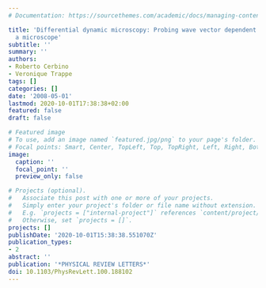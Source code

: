 ```yaml
---
# Documentation: https://sourcethemes.com/academic/docs/managing-content/

title: 'Differential dynamic microscopy: Probing wave vector dependent dynamics with
  a microscope'
subtitle: ''
summary: ''
authors:
- Roberto Cerbino
- Veronique Trappe
tags: []
categories: []
date: '2008-05-01'
lastmod: 2020-10-01T17:38:38+02:00
featured: false
draft: false

# Featured image
# To use, add an image named `featured.jpg/png` to your page's folder.
# Focal points: Smart, Center, TopLeft, Top, TopRight, Left, Right, BottomLeft, Bottom, BottomRight.
image:
  caption: ''
  focal_point: ''
  preview_only: false

# Projects (optional).
#   Associate this post with one or more of your projects.
#   Simply enter your project's folder or file name without extension.
#   E.g. `projects = ["internal-project"]` references `content/project/deep-learning/index.md`.
#   Otherwise, set `projects = []`.
projects: []
publishDate: '2020-10-01T15:38:38.551070Z'
publication_types:
- 2
abstract: ''
publication: '*PHYSICAL REVIEW LETTERS*'
doi: 10.1103/PhysRevLett.100.188102
---
```

